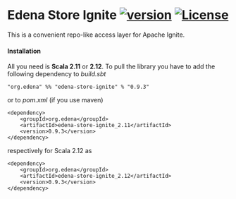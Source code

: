 # Edena Store Ignite [![version](https://img.shields.io/badge/version-0.9.3-green.svg)](https://peterbanda.net) [![License](https://img.shields.io/badge/License-Apache%202.0-lightgrey.svg)](https://www.apache.org/licenses/LICENSE-2.0)

This is a convenient repo-like access layer for Apache Ignite.

#### Installation

All you need is **Scala 2.11** or **2.12**. To pull the library you have to add the following dependency to *build.sbt*

```
"org.edena" %% "edena-store-ignite" % "0.9.3"
```

or to *pom.xml* (if you use maven)

```
<dependency>
    <groupId>org.edena</groupId>
    <artifactId>edena-store-ignite_2.11</artifactId>
    <version>0.9.3</version>
</dependency>
```

respectively for Scala 2.12 as

```
<dependency>
    <groupId>org.edena</groupId>
    <artifactId>edena-store-ignite_2.12</artifactId>
    <version>0.9.3</version>
</dependency>
```
